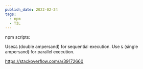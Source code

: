 ```yaml
---
publish_date: 2022-02-24
tags:
  - npm
  - TIL
---
```


npm scripts:

Use`&&` (double ampersand) for sequential execution.
Use `&` (single ampersand) for parallel execution.


https://stackoverflow.com/a/39172660
